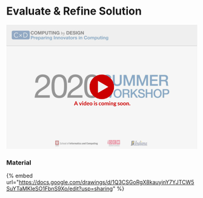 # Evaluate & Refine Solution

![](../../.gitbook/assets/vidcoming-welcome.png)

### Material

{% embed url="https://docs.google.com/drawings/d/1Q3CSGoRgX8kauyjnY7YJTCW5SuYTaMKIeSO1FbnS9Xo/edit?usp=sharing" %}



